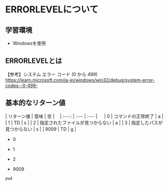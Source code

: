 # ERRORLEVELについて

## 学習環境
* Windowsを使用

## ERRORLEVELとは

【参考】システム エラー コード (0 から 499)<br>
<https://learn.microsoft.com/ja-jp/windows/win32/debug/system-error-codes--0-499->

## 基本的なリターン値 
| リターン値 | 意味 | 空 |　
| :---: | :--- | :--- |  　
| 0 | コマンドの正常終了 | a |　
| 1 | TD | s |
| 2 | 指定されたファイルが見つからない | a |
| 3 | 指定したパスが見つからない | s |
| 9009 | TD | g |

* 0

  
* 1
* 2


* 9009

```
pwd
```
